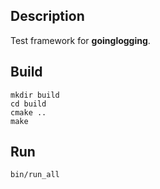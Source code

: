 ## Description
Test framework for **goinglogging**.

## Build
```
mkdir build
cd build
cmake ..
make
```

## Run
```
bin/run_all
```
